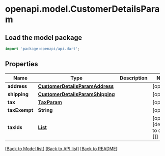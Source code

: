 # openapi.model.CustomerDetailsParam

## Load the model package
```dart
import 'package:openapi/api.dart';
```

## Properties
Name | Type | Description | Notes
------------ | ------------- | ------------- | -------------
**address** | [**CustomerDetailsParamAddress**](CustomerDetailsParamAddress.md) |  | [optional] 
**shipping** | [**CustomerDetailsParamShipping**](CustomerDetailsParamShipping.md) |  | [optional] 
**tax** | [**TaxParam**](TaxParam.md) |  | [optional] 
**taxExempt** | **String** |  | [optional] 
**taxIds** | [**List<DataParams>**](DataParams.md) |  | [optional] [default to const []]

[[Back to Model list]](../README.md#documentation-for-models) [[Back to API list]](../README.md#documentation-for-api-endpoints) [[Back to README]](../README.md)


